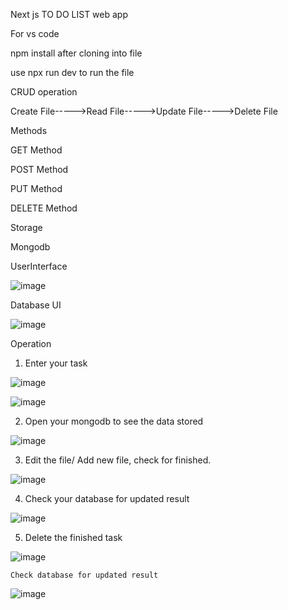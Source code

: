 Next js TO DO LIST web app

For vs code

npm install after cloning into file

use npx run dev to run the file

CRUD operation

Create File----->Read File----->Update File----->Delete File

Methods

GET Method

POST Method

PUT Method

DELETE Method


Storage

Mongodb


UserInterface

![image](https://user-images.githubusercontent.com/47480308/234350399-aead0b79-550f-4b90-826d-6b42b2bc050b.png)


Database UI

![image](https://user-images.githubusercontent.com/47480308/234350664-a1580391-2f79-4c22-9b91-6374a52f9e79.png)


Operation

  1. Enter your task
  
  ![image](https://user-images.githubusercontent.com/47480308/234349293-93d92ad4-1bb1-4b34-990a-c184bede89ff.png)

  ![image](https://user-images.githubusercontent.com/47480308/234349370-39aa5807-52f2-4664-9a8c-7f054666badb.png)


  2. Open your mongodb to see the data stored
  
  ![image](https://user-images.githubusercontent.com/47480308/234349537-13502173-763a-450d-b265-c7abd124a743.png)


   3. Edit the file/ Add new file, check for finished.

   ![image](https://user-images.githubusercontent.com/47480308/234348846-244f5a64-6911-4310-8b68-807db6793603.png)


   4. Check your database for updated result
   
   ![image](https://user-images.githubusercontent.com/47480308/234349092-beb5aad8-b6f5-4d1a-982b-51a81354909d.png)


   5. Delete the finished task
   
   ![image](https://user-images.githubusercontent.com/47480308/234347805-f4120aba-c61e-4a7c-8f77-81259771efe4.png)

    Check database for updated result
    
  ![image](https://user-images.githubusercontent.com/47480308/234347981-9b411f6c-ce7e-440d-8dd1-f21ce6f487ec.png)

